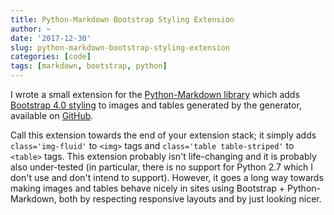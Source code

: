 ```yaml
---
title: Python-Markdown Bootstrap Styling Extension
author: ~
date: '2017-12-30'
slug: python-markdown-bootstrap-styling-extension
categories: [code]
tags: [markdown, bootstrap, python]
---
```


I wrote a small extension for the [Python-Markdown library](https://pypi.python.org/pypi/Markdown) which adds [Bootstrap 4.0 styling](https://getbootstrap.com/docs/4.0/getting-started/introduction/) to images and tables generated by the generator, available on [GitHub](https://github.com/stillmatic/mdx_bootstrap).

Call this extension towards the end of your extension stack; it simply adds `class='img-fluid'` to `<img>` tags and `class='table table-striped'` to `<table>` tags. This extension probably isn't life-changing and it is probably also under-tested (in particular, there is no support for Python 2.7 which I don't use and don't intend to support). However, it goes a long way towards making images and tables behave nicely in sites using Bootstrap + Python-Markdown, both by respecting responsive layouts and by just looking nicer.